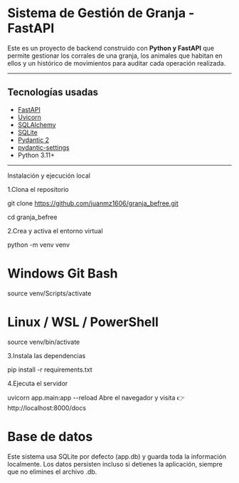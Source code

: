 # Sistema de Gestión de Granja - FastAPI

Este es un proyecto de backend construido con **Python y FastAPI** que permite gestionar los corrales de una granja, los animales que habitan en ellos y un histórico de movimientos para auditar cada operación realizada.

---

## Tecnologías usadas

- [FastAPI](https://fastapi.tiangolo.com/)
- [Uvicorn](https://www.uvicorn.org/)
- [SQLAlchemy](https://www.sqlalchemy.org/)
- [SQLite](https://www.sqlite.org/index.html)
- [Pydantic 2](https://docs.pydantic.dev/)
- [pydantic-settings](https://docs.pydantic.dev/latest/integrations/settings/)
- Python 3.11+

---

Instalación y ejecución local

1.Clona el repositorio

git clone https://github.com/juanmz1606/granja_befree.git

cd granja_befree

2.Crea y activa el entorno virtual

python -m venv venv

# Windows Git Bash
source venv/Scripts/activate

# Linux / WSL / PowerShell
source venv/bin/activate

3.Instala las dependencias

pip install -r requirements.txt

4.Ejecuta el servidor

uvicorn app.main:app --reload
Abre el navegador y visita 👉 http://localhost:8000/docs


# Base de datos

Este sistema usa SQLite por defecto (app.db) y guarda toda la información localmente. Los datos persisten incluso si detienes la aplicación, siempre que no elimines el archivo .db.